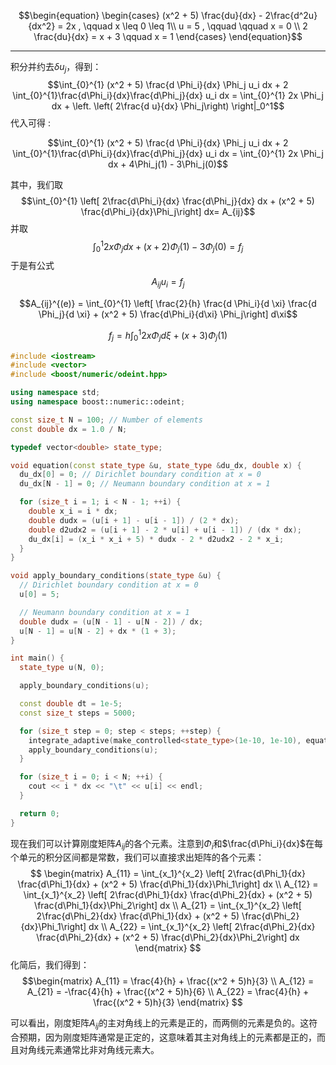 $$\begin{equation}
\begin{cases}
(x^2 + 5) \frac{du}{dx} - 2\frac{d^2u}{dx^2} = 2x  , \qquad x \leq 0 \leq 1\\
u = 5 , \qquad \qquad  x = 0 \\
2 \frac{du}{dx}  = x + 3 \qquad x = 1
\end{cases}
\end{equation}$$

---
积分并约去$\delta u_j$，得到：
$$\int_{0}^{1} (x^2 + 5) \frac{d \Phi_i}{dx} \Phi_j u_i dx + 2 \int_{0}^{1}\frac{d\Phi_i}{dx}\frac{d\Phi_j}{dx} u_i dx = \int_{0}^{1} 2x \Phi_j dx + \left. \left( 2\frac{d u}{dx} \Phi_j\right) \right|_0^1$$
代入可得 : 


$$\int_{0}^{1} (x^2 + 5) \frac{d \Phi_i}{dx} \Phi_j u_i dx + 2 \int_{0}^{1}\frac{d\Phi_i}{dx}\frac{d\Phi_j}{dx} u_i dx = \int_{0}^{1} 2x \Phi_j dx + 4\Phi_j(1) - 3\Phi_j(0)$$


其中，我们取
$$\int_{0}^{1} \left[ 2\frac{d\Phi_i}{dx} \frac{d\Phi_j}{dx} dx +  (x^2 + 5) \frac{d\Phi_i}{dx}\Phi_j\right] dx= A_{ij}$$
并取
$$\int_{0}^{1} 2x \Phi_j  dx + (x +2) \Phi_j(1) - 3 \Phi_j(0) = f_j$$
于是有公式
$$A_{ij} u_i = f_j$$


$$A_{ij}^{(e)} = \int_{0}^{1} \left[ \frac{2}{h} \frac{d \Phi_i}{d \xi} \frac{d \Phi_j}{d \xi} + (x^2 + 5) \frac{d\Phi_i}{d\xi} \Phi_j\right] d\xi$$

$$f_j = h\int_{0}^{1} 2x \Phi_j d\xi + (x+3) \Phi_j(1)$$


```cpp 
#include <iostream>
#include <vector>
#include <boost/numeric/odeint.hpp>

using namespace std;
using namespace boost::numeric::odeint;

const size_t N = 100; // Number of elements
const double dx = 1.0 / N;

typedef vector<double> state_type;

void equation(const state_type &u, state_type &du_dx, double x) {
  du_dx[0] = 0; // Dirichlet boundary condition at x = 0
  du_dx[N - 1] = 0; // Neumann boundary condition at x = 1

  for (size_t i = 1; i < N - 1; ++i) {
    double x_i = i * dx;
    double dudx = (u[i + 1] - u[i - 1]) / (2 * dx);
    double d2udx2 = (u[i + 1] - 2 * u[i] + u[i - 1]) / (dx * dx);
    du_dx[i] = (x_i * x_i + 5) * dudx - 2 * d2udx2 - 2 * x_i;
  }
}

void apply_boundary_conditions(state_type &u) {
  // Dirichlet boundary condition at x = 0
  u[0] = 5;

  // Neumann boundary condition at x = 1
  double dudx = (u[N - 1] - u[N - 2]) / dx;
  u[N - 1] = u[N - 2] + dx * (1 + 3);
}

int main() {
  state_type u(N, 0);

  apply_boundary_conditions(u);

  const double dt = 1e-5;
  const size_t steps = 5000;

  for (size_t step = 0; step < steps; ++step) {
    integrate_adaptive(make_controlled<state_type>(1e-10, 1e-10), equation, u, 0.0, dt, dt);
    apply_boundary_conditions(u);
  }

  for (size_t i = 0; i < N; ++i) {
    cout << i * dx << "\t" << u[i] << endl;
  }

  return 0;
}
```

现在我们可以计算刚度矩阵$A_{ij}$的各个元素。注意到$\Phi_i$和$\frac{d\Phi_i}{dx}$在每个单元的积分区间都是常数，我们可以直接求出矩阵的各个元素：
$$  \begin{matrix}
A_{11} = \int_{x_1}^{x_2} \left[ 2\frac{d\Phi_1}{dx} \frac{d\Phi_1}{dx} + (x^2 + 5) \frac{d\Phi_1}{dx}\Phi_1\right] dx \\  
A_{12} = \int_{x_1}^{x_2} \left[ 2\frac{d\Phi_1}{dx} \frac{d\Phi_2}{dx} + (x^2 + 5) \frac{d\Phi_1}{dx}\Phi_2\right] dx \\ 
A_{21} = \int_{x_1}^{x_2} \left[ 2\frac{d\Phi_2}{dx} \frac{d\Phi_1}{dx} + (x^2 + 5) \frac{d\Phi_2}{dx}\Phi_1\right] dx \\ 
A_{22} = \int_{x_1}^{x_2} \left[ 2\frac{d\Phi_2}{dx} \frac{d\Phi_2}{dx} + (x^2 + 5) \frac{d\Phi_2}{dx}\Phi_2\right] dx 
\end{matrix} 
$$
化简后，我们得到：
$$\begin{matrix}
A_{11} = \frac{4}{h} + \frac{(x^2 + 5)h}{3} \\
A_{12} = A_{21} = -\frac{4}{h} + \frac{(x^2 + 5)h}{6} \\
A_{22} = \frac{4}{h} + \frac{(x^2 + 5)h}{3}
\end{matrix}
$$

可以看出，刚度矩阵$A_{ij}$的主对角线上的元素是正的，而两侧的元素是负的。这符合预期，因为刚度矩阵通常是正定的，这意味着其主对角线上的元素都是正的，而且对角线元素通常比非对角线元素大。